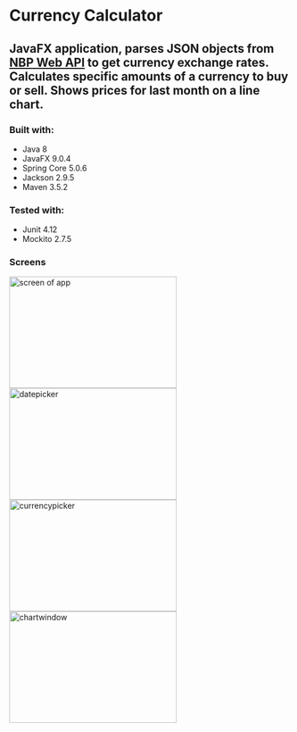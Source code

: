 # Currency Calculator

## JavaFX application, parses JSON objects from <a href="http://api.nbp.pl/">NBP Web API</a> to get currency exchange rates. Calculates specific amounts of a currency to buy or sell. Shows prices for last month on a line chart.

### Built with:
* Java 8
* JavaFX 9.0.4
* Spring Core 5.0.6
* Jackson 2.9.5
* Maven 3.5.2

### Tested with:
* Junit 4.12
* Mockito 2.7.5

### Screens

<img src="https://i.imgur.com/D5WWawD.jpg" alt="screen of app" height="200" width="300">
<img src="https://i.imgur.com/rqiZGNK.jpg" alt="datepicker" height="200" width="300">
<img src="https://i.imgur.com/XlBFxOL.jpg" alt="currencypicker" height="200" width="300">
<img src="https://i.imgur.com/CT8jgk6.jpg" alt="chartwindow" height="200" width="300">